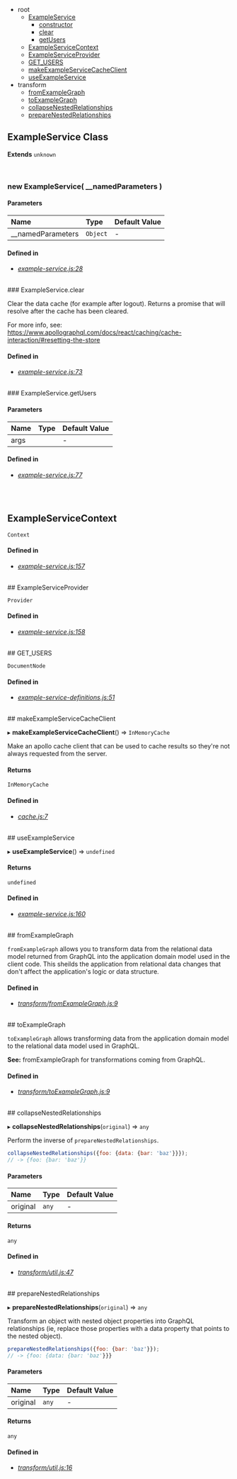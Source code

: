 - root
  - <a href="#exampleservice">ExampleService</a>
    - <a href="#constructor">constructor</a>
    - <a href="#clear">clear</a>
    - <a href="#getusers">getUsers</a>
  - <a href="#exampleservicecontext">ExampleServiceContext</a>
  - <a href="#exampleserviceprovider">ExampleServiceProvider</a>
  - <a href="#get_users">GET_USERS</a>
  - <a href="#makeexampleservicecacheclient">makeExampleServiceCacheClient</a>
  - <a href="#useexampleservice">useExampleService</a>
- transform
  - <a href="#fromexamplegraph">fromExampleGraph</a>
  - <a href="#toexamplegraph">toExampleGraph</a>
  - <a href="#collapsenestedrelationships">collapseNestedRelationships</a>
  - <a href="#preparenestedrelationships">prepareNestedRelationships</a>


## ExampleService Class

__Extends__
`unknown`


<br/>

### new ExampleService( __namedParameters )



#### Parameters
| Name | Type | Default Value |
| :--- | :--- | :------------ |
| __namedParameters | `Object` | *-* |


#### Defined in
- *[example-service.js:28](https://github.com/soulfresh/react-website-template/tree/master/src/services/example-graphql-service/example-service.js#L28)*

<br/>### ExampleService.clear


Clear the data cache (for example after logout).
Returns a promise that will resolve after the
cache has been cleared.

For more info, see:
https://www.apollographql.com/docs/react/caching/cache-interaction/#resetting-the-store






#### Defined in
- *[example-service.js:73](https://github.com/soulfresh/react-website-template/tree/master/src/services/example-graphql-service/example-service.js#L73)*

<br/>### ExampleService.getUsers




#### Parameters
| Name | Type | Default Value |
| :--- | :--- | :------------ |
| args |  | *-* |


#### Defined in
- *[example-service.js:77](https://github.com/soulfresh/react-website-template/tree/master/src/services/example-graphql-service/example-service.js#L77)*

<br/><br/>
## ExampleServiceContext



`Context`

#### Defined in
- *[example-service.js:157](https://github.com/soulfresh/react-website-template/tree/master/src/services/example-graphql-service/example-service.js#L157)*

<br/>
## ExampleServiceProvider



`Provider`

#### Defined in
- *[example-service.js:158](https://github.com/soulfresh/react-website-template/tree/master/src/services/example-graphql-service/example-service.js#L158)*

<br/>
## GET_USERS



`DocumentNode`

#### Defined in
- *[example-service-definitions.js:51](https://github.com/soulfresh/react-website-template/tree/master/src/services/example-graphql-service/example-service-definitions.js#L51)*

<br/>
## makeExampleServiceCacheClient

  ▸ **makeExampleServiceCacheClient**() => `InMemoryCache`

Make an apollo cache client that can be used to cache results so they're
not always requested from the server.






#### Returns
`InMemoryCache` 


#### Defined in
- *[cache.js:7](https://github.com/soulfresh/react-website-template/tree/master/src/services/example-graphql-service/cache.js#L7)*

<br/>
## useExampleService

  ▸ **useExampleService**() => `undefined`





#### Returns
`undefined` 


#### Defined in
- *[example-service.js:160](https://github.com/soulfresh/react-website-template/tree/master/src/services/example-graphql-service/example-service.js#L160)*

<br/>
## fromExampleGraph

`fromExampleGraph` allows you to transform data from
the relational data model returned from GraphQL into
the application domain model used in the client code.
This sheilds the application from relational data changes
that don't affect the application's logic or data structure.






#### Defined in
- *[transform/fromExampleGraph.js:9](https://github.com/soulfresh/react-website-template/tree/master/src/services/example-graphql-service/transform/fromExampleGraph.js#L9)*

<br/>
## toExampleGraph

`toExampleGraph` allows transforming data
from the application domain model to
the relational data model used in GraphQL.


__See:__ fromExampleGraph for transformations coming from GraphQL. <br/>




#### Defined in
- *[transform/toExampleGraph.js:9](https://github.com/soulfresh/react-website-template/tree/master/src/services/example-graphql-service/transform/toExampleGraph.js#L9)*

<br/>
## collapseNestedRelationships

  ▸ **collapseNestedRelationships**(`original`) => `any`

Perform the inverse of `prepareNestedRelationships`.

```js
collapseNestedRelationships({foo: {data: {bar: 'baz'}}});
// -> {foo: {bar: 'baz'}}
```




#### Parameters
| Name | Type | Default Value |
| :--- | :--- | :------------ |
| original | `any` | *-* |


#### Returns
`any` 


#### Defined in
- *[transform/util.js:47](https://github.com/soulfresh/react-website-template/tree/master/src/services/example-graphql-service/transform/util.js#L47)*

<br/>
## prepareNestedRelationships

  ▸ **prepareNestedRelationships**(`original`) => `any`

Transform an object with nested object properties into
GraphQL relationships (ie, replace those properties with
a data property that points to the nested object).

```js
prepareNestedRelationships({foo: {bar: 'baz'}});
// -> {foo: {data: {bar: 'baz'}}}
```




#### Parameters
| Name | Type | Default Value |
| :--- | :--- | :------------ |
| original | `any` | *-* |


#### Returns
`any` 


#### Defined in
- *[transform/util.js:16](https://github.com/soulfresh/react-website-template/tree/master/src/services/example-graphql-service/transform/util.js#L16)*

<br/>
